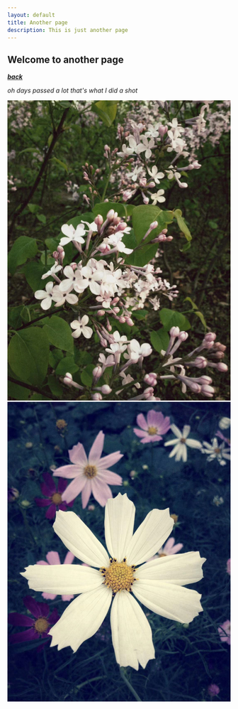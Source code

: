 ```yaml
---
layout: default
title: Another page
description: This is just another page
---
```


## Welcome to another page
[**_back_**](./)

_oh days passed a lot_
_that's what I did a shot_
<center>
<img src='img/flower4.jpg'>
<img src='img/flower.jpg'>
</center>



